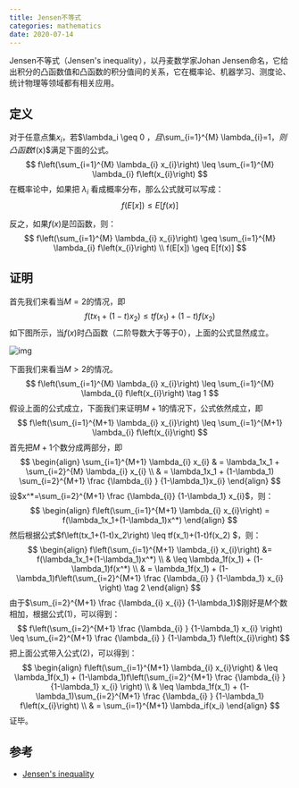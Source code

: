 ```yaml
---
title: Jensen不等式
categories: mathematics
date: 2020-07-14
---
```


Jensen不等式（Jensen's inequality），以丹麦数学家Johan Jensen命名，它给出积分的凸函数值和凸函数的积分值间的关系，它在概率论、机器学习、测度论、统计物理等领域都有相关应用。

## 定义

对于任意点集${x_i}$，若$\lambda_i \geq 0 $，且$\sum_{i=1}^{M} \lambda_{i}=1$，则凸函数$f(x)$满足下面的公式。
$$
f\left(\sum_{i=1}^{M} \lambda_{i} x_{i}\right) \leq \sum_{i=1}^{M} \lambda_{i} f\left(x_{i}\right)
$$
在概率论中，如果把 $\lambda_i$ 看成概率分布，那么公式就可以写成：
$$
f(E[x]) \leq E[f(x)]
$$

反之，如果$f(x)$是凹函数，则：
$$
f\left(\sum_{i=1}^{M} \lambda_{i} x_{i}\right) \geq \sum_{i=1}^{M} \lambda_{i} f\left(x_{i}\right) \\
f(E[x]) \geq E[f(x)]
$$

## 证明

首先我们来看当$M=2$的情况，即
$$
f\left(tx_1+(1-t)x_2\right) \leq tf(x_1)+(1-t)f(x_2) 
$$
如下图所示，当$f(x)$时凸函数（二阶导数大于等于0），上面的公式显然成立。

![img](https://upload.wikimedia.org/wikipedia/commons/thumb/c/c7/ConvexFunction.svg/400px-ConvexFunction.svg.png)

下面我们来看当$M>2$的情况。
$$
f\left(\sum_{i=1}^{M} \lambda_{i} x_{i}\right) \leq \sum_{i=1}^{M} \lambda_{i} f\left(x_{i}\right)   \tag 1
$$
假设上面的公式成立，下面我们来证明$M+1$的情况下，公式依然成立，即
$$
f\left(\sum_{i=1}^{M+1} \lambda_{i} x_{i}\right) \leq \sum_{i=1}^{M+1} \lambda_{i} f\left(x_{i}\right) 
$$
首先把$M+1$个数分成两部分，即
$$
\begin{align}
\sum_{i=1}^{M+1} \lambda_{i} x_{i} 
& = 
\lambda_1x_1 + \sum_{i=2}^{M} \lambda_{i} x_{i}
\\ & = 
\lambda_1x_1 + (1-\lambda_1) \sum_{i=2}^{M+1} \frac {\lambda_{i} } {1-\lambda_1}x_{i}
\end{align}
$$
设$x^*=\sum_{i=2}^{M+1} \frac {\lambda_{i}} {1-\lambda_1}  x_{i}$，则：
$$
\begin{align}
f\left(\sum_{i=1}^{M+1} \lambda_{i} x_{i}\right) = f(\lambda_1x_1+(1-\lambda_1)x^*)
\end{align}
$$
然后根据公式$f\left(tx_1+(1-t)x_2\right) \leq tf(x_1)+(1-t)f(x_2) $，则：
$$
\begin{align}
f\left(\sum_{i=1}^{M+1} \lambda_{i} x_{i}\right) 
&= f(\lambda_1x_1+(1-\lambda_1)x^*)
\\ & \leq
\lambda_1f(x_1) + (1-\lambda_1)f(x^*)
\\ & = 
\lambda_1f(x_1) + (1-\lambda_1)f\left(\sum_{i=2}^{M+1} \frac {\lambda_{i} } {1-\lambda_1} x_{i} \right)  \tag 2
\end{align}
$$
由于$\sum_{i=2}^{M+1} \frac {\lambda_{i} x_{i}} {1-\lambda_1}$刚好是$M$个数相加，根据公式$(1)$，可以得到：
$$
f\left(\sum_{i=2}^{M+1} \frac {\lambda_{i} } {1-\lambda_1} x_{i} \right) \leq \sum_{i=2}^{M+1} \frac {\lambda_{i} } {1-\lambda_1} f\left(x_{i}\right)
$$
把上面公式带入公式$(2)$，可以得到：
$$
\begin{align}
f\left(\sum_{i=1}^{M+1} \lambda_{i} x_{i}\right) 
& \leq
\lambda_1f(x_1) + (1-\lambda_1)f\left(\sum_{i=2}^{M+1} \frac {\lambda_{i} } {1-\lambda_1} x_{i} \right)  
\\ & \leq 
\lambda_1f(x_1) + (1-\lambda_1)\sum_{i=2}^{M+1} \frac {\lambda_{i} } {1-\lambda_1} f\left(x_{i}\right)
\\ & =
\sum_{i=1}^{M+1} \lambda_if(x_i)
\end{align}
$$
证毕。

## 参考

- [Jensen's inequality](https://en.wikipedia.org/wiki/Jensen's_inequality)